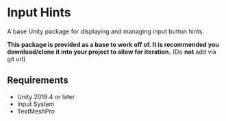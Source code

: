 # Input Hints

A base Unity package for displaying and managing input button hints.

**This package is provided as a base to work off of. It is recommended you download/clone it into your project to allow for iteration.** (Do **not** add via git url)

## Requirements

-   Unity 2019.4 or later
-   Input System
-   TextMeshPro
